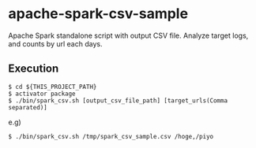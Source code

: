 # apache-spark-csv-sample
Apache Spark standalone script with output CSV file.
Analyze target logs, and counts by url each days.

## Execution

```
$ cd ${THIS_PROJECT_PATH}
$ activator package
$ ./bin/spark_csv.sh [output_csv_file_path] [target_urls(Comma separated)]
```

e.g)

```
$ ./bin/spark_csv.sh /tmp/spark_csv_sample.csv /hoge,/piyo
```

